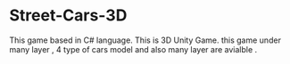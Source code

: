 # Street-Cars-3D
   This game based in C# language. 
   This is 3D Unity Game. this game under many layer , 4 type of cars model and also many layer are avialble .  
